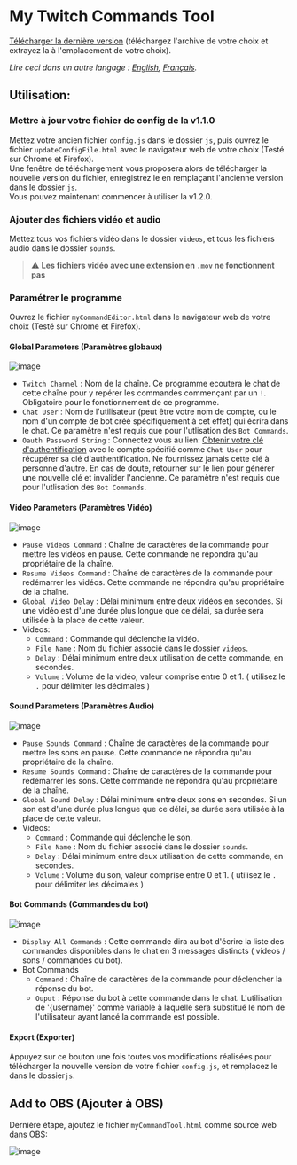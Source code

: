 # My Twitch Commands Tool
[Télécharger la dernière version](https://github.com/Revingbell/my-twitch-video-and-sound-commands/releases) (téléchargez l'archive de votre choix et extrayez la à l'emplacement de votre choix).  

*Lire ceci dans un autre langage : [English](README.md), [Français](README.fr.md).*

## Utilisation:

### Mettre à jour votre fichier de config de la v1.1.0
Mettez votre ancien fichier `config.js` dans le dossier `js`, puis ouvrez le fichier `updateConfigFile.html` avec le navigateur web de votre choix (Testé sur Chrome et Firefox).  
Une fenêtre de téléchargement vous proposera alors de télécharger la nouvelle version du fichier, enregistrez le en remplaçant l'ancienne version dans le dossier `js`.  
Vous pouvez maintenant commencer à utiliser la v1.2.0.

### Ajouter des fichiers vidéo et audio
Mettez tous vos fichiers vidéo dans le dossier `videos`, et tous les fichiers audio dans le dossier `sounds`.
> :warning: **Les fichiers vidéo avec une extension en `.mov` ne fonctionnent pas**

### Paramétrer le programme
Ouvrez le fichier `myCommandEditor.html` dans le navigateur web de votre choix (Testé sur Chrome et Firefox).  

#### Global Parameters (Paramètres globaux)
![image](https://user-images.githubusercontent.com/17751686/128506855-18990827-33b2-4125-b309-81b9c533c354.png)
- `Twitch Channel` : Nom de la chaîne. Ce programme ecoutera le chat de cette chaîne pour y repérer les commandes commençant par un `!`. Obligatoire pour le fonctionnement de ce programme.
- `Chat User` : Nom de l'utilisateur (peut être votre nom de compte, ou le nom d'un compte de bot créé spécifiquement à cet effet) qui écrira dans le chat. Ce paramètre n'est requis que pour l'utlisation des `Bot Commands`.
- `Oauth Password String` : Connectez vous au lien: [Obtenir votre clé d'authentification](https://twitchapps.com/tmi/) avec le compte spécifié comme `Chat User` pour récupérer sa clé d'authentification. Ne fournissez jamais cette clé à personne d'autre. En cas de doute, retourner sur le lien pour générer une nouvelle clé et invalider l'ancienne. Ce paramètre n'est requis que pour l'utlisation des `Bot Commands`.

#### Video Parameters (Paramètres Vidéo)
![image](https://user-images.githubusercontent.com/17751686/128507019-b0af7871-7d57-4e38-8648-6fd0b10119eb.png)
- `Pause Videos Command` : Chaîne de caractères de la commande pour mettre les vidéos en pause. Cette commande ne répondra qu'au propriétaire de la chaîne.
- `Resume Videos Command` : Chaîne de caractères de la commande pour redémarrer les vidéos. Cette commande ne répondra qu'au propriétaire de la chaîne.
- `Global Video Delay` : Délai minimum entre deux vidéos en secondes. Si une vidéo est d'une durée plus longue que ce délai, sa durée sera utilisée à la place de cette valeur.
- Videos:
  -  `Command` : Commande qui déclenche la vidéo.
  -  `File Name` : Nom du fichier associé dans le dossier `videos`.
  -  `Delay` : Délai minimum entre deux utilisation de cette commande, en secondes.
  -  `Volume` : Volume de la vidéo, valeur comprise entre 0 et 1. ( utilisez le `.` pour délimiter les décimales )

#### Sound Parameters (Paramètres Audio)
![image](https://user-images.githubusercontent.com/17751686/128507126-82b62ca4-201f-497b-a998-def265c19a38.png)
- `Pause Sounds Command` : Chaîne de caractères de la commande pour mettre les sons en pause. Cette commande ne répondra qu'au propriétaire de la chaîne.
- `Resume Sounds Command` : Chaîne de caractères de la commande pour redémarrer les sons. Cette commande ne répondra qu'au propriétaire de la chaîne.
- `Global Sound Delay` : Délai minimum entre deux sons en secondes. Si un son est d'une durée plus longue que ce délai, sa durée sera utilisée à la place de cette valeur.
- Videos:
  -  `Command` : Commande qui déclenche le son.
  -  `File Name` : Nom du fichier associé dans le dossier `sounds`.
  -  `Delay` : Délai minimum entre deux utilisation de cette commande, en secondes.
  -  `Volume` : Volume du son, valeur comprise entre 0 et 1. ( utilisez le `.` pour délimiter les décimales )

#### Bot Commands (Commandes du bot)
![image](https://user-images.githubusercontent.com/17751686/129709198-fb9930ac-82a4-47c8-9a4b-987176a7cc0f.png)
- `Display All Commands` : Cette commande dira au bot d'écrire la liste des commandes disponibles dans le chat en 3 messages distincts ( videos / sons / commandes du bot).
- Bot Commands
  -  `Command` : Chaîne de caractères de la commande pour déclencher la réponse du bot.
  -  `Ouput` : Réponse du bot à cette commande dans le chat. L'utilisation de '{username}' comme variable à laquelle sera substitué le nom de l'utilisateur ayant lancé la commande est possible.

#### Export (Exporter)
Appuyez sur ce bouton une fois toutes vos modifications réalisées pour télécharger la nouvelle version de votre fichier `config.js`, et remplacez le dans le dossier`js`.

## Add to OBS (Ajouter à OBS)
Dernière étape, ajoutez le fichier `myCommandTool.html` comme source web dans OBS:

![image](https://user-images.githubusercontent.com/17751686/127782022-b564ccdc-45b1-4810-9643-6fcc72134265.png)
